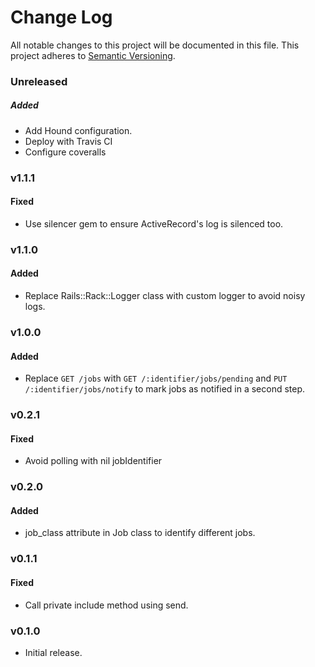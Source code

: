 # Change Log
All notable changes to this project will be documented in this file.
This project adheres to [Semantic Versioning](http://semver.org/).

### Unreleased

##### Added

* Add Hound configuration.
* Deploy with Travis CI
* Configure coveralls

### v1.1.1

#### Fixed

- Use silencer gem to ensure ActiveRecord's log is silenced too.

### v1.1.0

#### Added

- Replace Rails::Rack::Logger class with custom logger to avoid noisy logs.

### v1.0.0

#### Added

- Replace `GET /jobs` with `GET /:identifier/jobs/pending` and `PUT /:identifier/jobs/notify` to mark jobs as notified in a second step.

### v0.2.1

#### Fixed

- Avoid polling with nil jobIdentifier

### v0.2.0

#### Added

- job_class attribute in Job class to identify different jobs.

### v0.1.1

#### Fixed

- Call private include method using send.

### v0.1.0

* Initial release.

